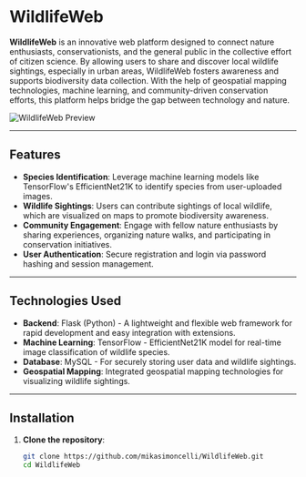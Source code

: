 # WildlifeWeb

**WildlifeWeb** is an innovative web platform designed to connect nature enthusiasts, conservationists, and the general public in the collective effort of citizen science. By allowing users to share and discover local wildlife sightings, especially in urban areas, WildlifeWeb fosters awareness and supports biodiversity data collection. With the help of geospatial mapping technologies, machine learning, and community-driven conservation efforts, this platform helps bridge the gap between technology and nature.

![WildlifeWeb Preview](wildlife_image.png)  <!-- Add this line to include your image -->

---

## Features

- **Species Identification**: Leverage machine learning models like TensorFlow's EfficientNet21K to identify species from user-uploaded images.
- **Wildlife Sightings**: Users can contribute sightings of local wildlife, which are visualized on maps to promote biodiversity awareness.
- **Community Engagement**: Engage with fellow nature enthusiasts by sharing experiences, organizing nature walks, and participating in conservation initiatives.
- **User Authentication**: Secure registration and login via password hashing and session management.
  
---

## Technologies Used

- **Backend**: Flask (Python) - A lightweight and flexible web framework for rapid development and easy integration with extensions.
- **Machine Learning**: TensorFlow - EfficientNet21K model for real-time image classification of wildlife species.
- **Database**: MySQL - For securely storing user data and wildlife sightings.
- **Geospatial Mapping**: Integrated geospatial mapping technologies for visualizing wildlife sightings.

---

## Installation

1. **Clone the repository**:
   ```bash
   git clone https://github.com/mikasimoncelli/WildlifeWeb.git
   cd WildlifeWeb
